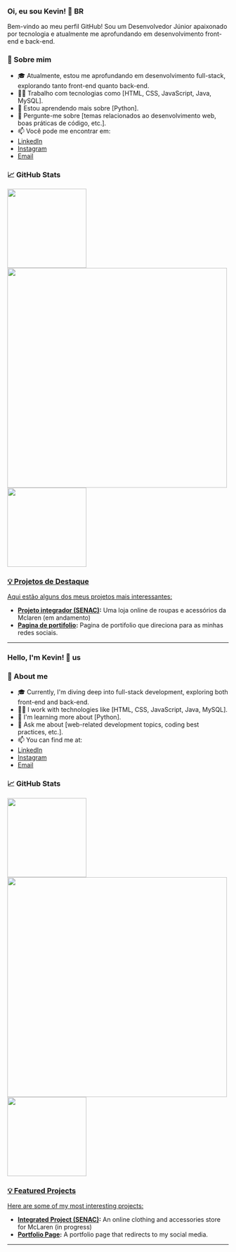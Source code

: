 ### Oi, eu sou Kevin! 👋 BR

Bem-vindo ao meu perfil GitHub! Sou um Desenvolvedor Júnior apaixonado por tecnologia e atualmente me aprofundando em desenvolvimento front-end e back-end.

### 🚀 Sobre mim

- 🎓 Atualmente, estou me aprofundando em desenvolvimento full-stack, explorando tanto front-end quanto back-end.
- 👨‍💻 Trabalho com tecnologias como [HTML, CSS, JavaScript, Java, MySQL].
- 🌱 Estou aprendendo mais sobre [Python].
- 💬 Pergunte-me sobre [temas relacionados ao desenvolvimento web, boas práticas de código, etc.].
- 📫 Você pode me encontrar em: 
- [LinkedIn](https://www.linkedin.com/in/kevin-capocecera/)
- [Instagram](https://www.instagram.com/kevin_cello/)
- [Email](kevin_pereira1999@hotmail.com)

### 📈 GitHub Stats


<img loading="lazy" height="180em" src="https://github-readme-stats.vercel.app/api?username=KevinCapocecera&show_icons=true&theme=tokyonight&include_all_commits=true&count_private=true"/>
<img src ="https://github-readme-streak-stats.herokuapp.com/?user=KevinCapocecera&theme=tokyonight&hide_border=false" width="500">
<div>
<a href="https://github.com/KevinCapocecera">
<img loading="lazy" height="180em" src="https://github-readme-stats.vercel.app/api/top-langs/?username=KevinCapocecera&layout=compact&langs_count=7&theme=tokyonight"/>
</div>

### 💡 Projetos de Destaque

Aqui estão alguns dos meus projetos mais interessantes:

- **[Projeto integrador (SENAC)](https://github.com/KevinCapocecera/projeto-integrador):** Uma loja online de roupas e acessórios da Mclaren (em andamento)
- **[Pagina de portifolio](https://github.com/KevinCapocecera/pagina-de-portifolio):** Pagina de portifolio que direciona para as minhas redes sociais.



---

### Hello, I'm Kevin! 👋 us


### 🚀 About me


- 🎓 Currently, I'm diving deep into full-stack development, exploring both front-end and back-end.
- 👨‍💻 I work with technologies like [HTML, CSS, JavaScript, Java, MySQL].
- 🌱 I'm learning more about [Python].
- 💬 Ask me about [web-related development topics, coding best practices, etc.].
- 📫 You can find me at:
- [LinkedIn](https://www.linkedin.com/in/kevin-capocecera/)
- [Instagram](https://www.instagram.com/kevin_cello/)
- [Email](kevin_pereira1999@hotmail.com)

### 📈 GitHub Stats


<img loading="lazy" height="180em" src="https://github-readme-stats.vercel.app/api?username=KevinCapocecera&show_icons=true&theme=tokyonight&include_all_commits=true&count_private=true"/>
<img src ="https://github-readme-streak-stats.herokuapp.com/?user=KevinCapocecera&theme=tokyonight&hide_border=false" width="500">
<div>
<a href="https://github.com/KevinCapocecera">
<img loading="lazy" height="180em" src="https://github-readme-stats.vercel.app/api/top-langs/?username=KevinCapocecera&layout=compact&langs_count=7&theme=tokyonight"/>
</div>

### 💡 Featured Projects


Here are some of my most interesting projects:


- **[Integrated Project (SENAC)](https://github.com/KevinCapocecera/projeto-integrador):** An online clothing and accessories store for McLaren (in progress)
- **[Portfolio Page](https://github.com/KevinCapocecera/pagina-de-portifolio):** A portfolio page that redirects to my social media.
---
